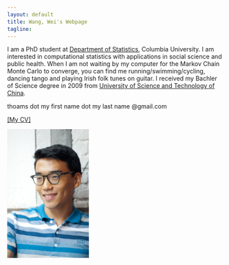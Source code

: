 ```yaml
---
layout: default
title: Wang, Wei's Webpage 
tagline: 
---
```


<p>I am a PhD student at <a href="http://stat.columbia.edu">Department of
Statistics</a>, Columbia University. I am interested in computational statistics
with applications in social science and public health. When I am not waiting by
my computer for the Markov Chain Monte Carlo to converge, you can find me
running/swimming/cycling, dancing tango and playing Irish folk tunes on guitar. I
received my Bachler of Science degree in 2009 from <a
href="http://en.ustc.edu.cn/">University of Science and Technology of
China</a>. </p>

<p> thoams dot my first name dot my last name @gmail.com</p>
<p><a href="CV_WeiWang.pdf">[My CV]</a></p>
<div id="contact">
<img src="figures/DSC_1303.jpg" width="190" height="300" />
</div>

